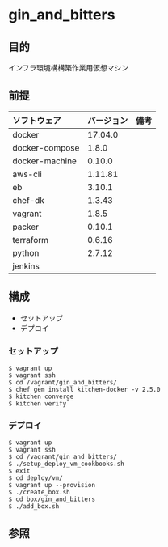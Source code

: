 # gin_and_bitters

## 目的
インフラ環境構構築作業用仮想マシン

## 前提
| ソフトウェア     | バージョン    | 備考         |
|:---------------|:-------------|:------------|
| docker         | 17.04.0      |             |
| docker-compose | 1.8.0        |             |
| docker-machine | 0.10.0       |             |
| aws-cli        | 1.11.81      |             |
| eb             | 3.10.1       |             |
| chef-dk        | 1.3.43       |             |
| vagrant        | 1.8.5        |             |
| packer         | 0.10.1       |             |
| terraform      | 0.6.16       |             |
| python         | 2.7.12       |             |
| jenkins        |              |             |

## 構成
+ セットアップ
+ デプロイ

### セットアップ
```
$ vagrant up
$ vagrant ssh
$ cd /vagrant/gin_and_bitters/
$ chef gem install kitchen-docker -v 2.5.0
$ kitchen converge
$ kitchen verify
```

### デプロイ
```
$ vagrant up
$ vagrant ssh
$ cd /vagrant/gin_and_bitters/
$ ./setup_deploy_vm_cookbooks.sh 
$ exit
$ cd deploy/vm/
$ vagrant up --provision
$ ./create_box.sh
$ cd box/gin_and_bitters
$ ./add_box.sh
```

## 参照

